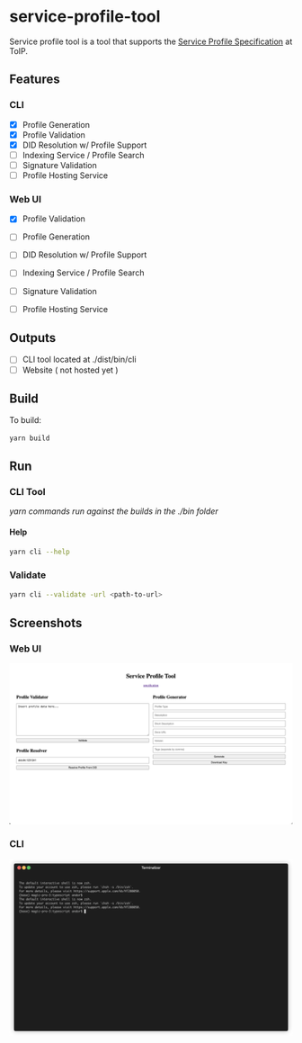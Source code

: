# service-profile-tool

Service profile tool is a tool that supports the [Service Profile Specification](https://github.com/trustoverip/tswg-trust-registry-service-profile) at ToIP.

## Features

### CLI 

- [x] Profile Generation
- [x] Profile Validation
- [x] DID Resolution w/ Profile Support
- [ ] Indexing Service / Profile Search
- [ ] Signature Validation
- [ ] Profile Hosting Service

### Web UI 

- [x] Profile Validation
- [ ] Profile Generation
- [ ] DID Resolution w/ Profile Support
- [ ] Indexing Service / Profile Search
- [ ] Signature Validation
- [ ] Profile Hosting Service


## Outputs

- [ ] CLI tool located at ./dist/bin/cli
- [ ] Website ( not hosted yet )
 
## Build

To build: 

`yarn build`

## Run

### CLI Tool

_yarn commands run against the builds in the ./bin folder_

#### Help

```sh
yarn cli --help
```

### Validate

```sh
yarn cli --validate -url <path-to-url>
```

## Screenshots

### Web UI

![./imgs/00_ss.png](./imgs/00_ss.png)

### CLI

![./imgs/demo.gif](./imgs/demo.gif)
